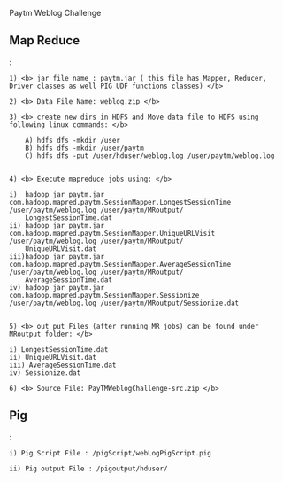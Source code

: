 Paytm Weblog Challenge

<h2> Map Reduce </h2>:


	1) <b> jar file name : paytm.jar ( this file has Mapper, Reducer, Driver classes as well PIG UDF functions classes) </b>

	2) <b> Data File Name: weblog.zip </b>

	3) <b> create new dirs in HDFS and Move data file to HDFS using following linux commands: </b>

		A) hdfs dfs -mkdir /user
		B) hdfs dfs -mkdir /user/paytm
		C) hdfs dfs -put /user/hduser/weblog.log /user/paytm/weblog.log


	4) <b> Execute mapreduce jobs using: </b>

	i)  hadoop jar paytm.jar com.hadoop.mapred.paytm.SessionMapper.LongestSessionTime /user/paytm/weblog.log /user/paytm/MRoutput/  
	    LongestSessionTime.dat
	ii) hadoop jar paytm.jar com.hadoop.mapred.paytm.SessionMapper.UniqueURLVisit /user/paytm/weblog.log /user/paytm/MRoutput/	
	    UniqueURLVisit.dat
	iii)hadoop jar paytm.jar com.hadoop.mapred.paytm.SessionMapper.AverageSessionTime /user/paytm/weblog.log /user/paytm/MRoutput/	
	    AverageSessionTime.dat
	iv) hadoop jar paytm.jar com.hadoop.mapred.paytm.SessionMapper.Sessionize /user/paytm/weblog.log /user/paytm/MRoutput/Sessionize.dat


	5) <b> out put Files (after running MR jobs) can be found under MRoutput folder: </b>

	i) LongestSessionTime.dat
	ii) UniqueURLVisit.dat   
	iii) AverageSessionTime.dat   
	iv) Sessionize.dat

	6) <b> Source File: PayTMWeblogChallenge-src.zip </b>


<h2> Pig </h2>:

	i) Pig Script File : /pigScript/webLogPigScript.pig

	ii) Pig output File : /pigoutput/hduser/



